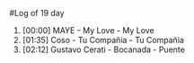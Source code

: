 #Log of 19 day

1. [00:00] MAYE - My Love - My Love
1. [01:35] Coso - Tu Compañia - Tu Compañia
1. [02:12] Gustavo Cerati - Bocanada - Puente
